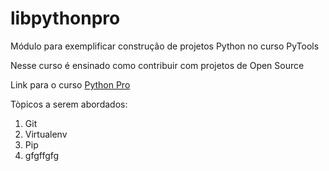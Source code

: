 # libpythonpro

Módulo para exemplificar construção de projetos Python no curso PyTools

Nesse curso é ensinado como contribuir com projetos de Open Source

Link para o curso [Python Pro](https://pythonpro.com.br/)

Tòpicos a serem abordados:
1. Git
2. Virtualenv
3. Pip
4. gfgffgfg
